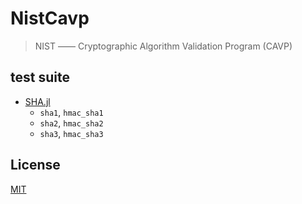 # NistCavp

> NIST —— Cryptographic Algorithm Validation Program (CAVP)

## test suite
- [SHA.jl](https://github.com/JuliaCrypto/SHA.jl)
    - `sha1`, `hmac_sha1`
    - `sha2`, `hmac_sha2`
    - `sha3`, `hmac_sha3`

## License

[MIT](LICENSE)
